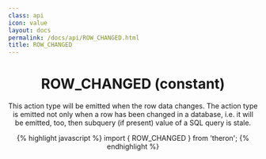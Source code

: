 ```yaml
---
class: api
icon: value
layout: docs
permalink: /docs/api/ROW_CHANGED.html
title: ROW_CHANGED
---
```


<header class="summary" markdown="1">

# ROW_CHANGED (constant)

This action type will be emitted when the row data changes. The action type is
emitted not only when a row has been changed in a database, i.e. it will be
emitted, too, then subquery (if present) value of a SQL query is stale.

{% highlight javascript %}
import { ROW_CHANGED } from 'theron';
{% endhighlight %}

</header>
